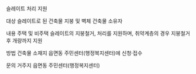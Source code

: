 슬레이트 처리 지원

대상
 슬레이트로 된 건축물 지붕 및 벽체 건축물 소유자

내용
 주택 및 비주택 슬레이트의 지붕철거, 처리를 지원하며, 취약계층의 경우 지붕철거 후 개량까지 지원

방법
 건축물 소재지 읍면동 주민센터(행정복지센터)에 신청·접수

문의
 거주지 읍면동 주민센터(행정복지센터)
